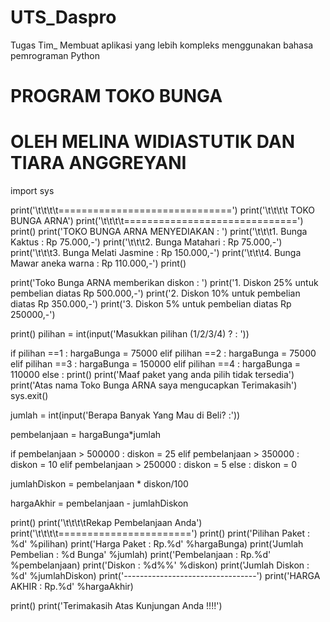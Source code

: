 # UTS_Daspro
Tugas Tim_ Membuat aplikasi yang lebih kompleks menggunakan bahasa pemrograman Python

# PROGRAM TOKO BUNGA
# OLEH MELINA WIDIASTUTIK DAN TIARA ANGGREYANI


import sys

print('\t\t\t\t==============================')
print('\t\t\t\t       TOKO BUNGA ARNA')
print('\t\t\t\t==============================')
print()
print('TOKO BUNGA ARNA MENYEDIAKAN : ')
print('\t\t\t1. Bunga Kaktus            : Rp 75.000,-')
print('\t\t\t2. Bunga Matahari          : Rp 75.000,-')
print('\t\t\t3. Bunga Melati Jasmine    : Rp 150.000,-')
print('\t\t\t4. Bunga Mawar aneka warna : Rp 110.000,-')
print()

print('Toko Bunga ARNA memberikan diskon : ')
print('1. Diskon 25% untuk pembelian diatas Rp 500.000,-')
print('2. Diskon 10% untuk pembelian diatas Rp 350.000,-')
print('3. Diskon 5% untuk pembelian diatas Rp 250000,-')

print()
pilihan = int(input('Masukkan pilihan (1/2/3/4) ? : '))

if pilihan ==1 :
    hargaBunga = 75000
elif pilihan ==2 :
    hargaBunga = 75000
elif pilihan ==3 :
    hargaBunga = 150000
elif pilihan ==4 :
    hargaBunga = 110000
else :
    print()
    print('Maaf paket yang anda pilih tidak tersedia')
    print('Atas nama Toko Bunga ARNA saya mengucapkan Terimakasih')
    sys.exit()
    
jumlah = int(input('Berapa Banyak Yang Mau di Beli? :'))

pembelanjaan = hargaBunga*jumlah
    
if pembelanjaan > 500000 :
    diskon = 25
elif pembelanjaan > 350000 :
    diskon = 10
elif pembelanjaan > 250000 :
    diskon = 5
else :
    diskon = 0
    
jumlahDiskon = pembelanjaan * diskon/100

hargaAkhir = pembelanjaan - jumlahDiskon

print()
print('\t\t\t\tRekap Pembelanjaan Anda')
print('\t\t\t\t=======================')
print()
print('Pilihan Paket      : %d' %pilihan)
print('Harga Paket        : Rp.%d' %hargaBunga)
print('Jumlah Pembelian   : %d Bunga' %jumlah)
print('Pembelanjaan       : Rp.%d' %pembelanjaan)
print('Diskon             : %d%%' %diskon)
print('Jumlah Diskon      : %d' %jumlahDiskon)
print('---------------------------------')
print('HARGA AKHIR        : Rp.%d' %hargaAkhir)

print()
print('Terimakasih Atas Kunjungan Anda !!!!')
